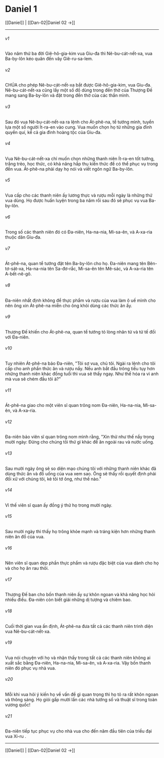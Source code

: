 # Daniel 1

[[Daniel]] | [[Dan-02|Daniel 02 →]]
***



###### v1 
Vào năm thứ ba đời Giê-hô-gia-kim vua Giu-đa thì Nê-bu-cát-nết-xa, vua Ba-by-lôn kéo quân đến vây Giê-ru-sa-lem. 

###### v2 
CHÚA cho phép Nê-bu-cát-nết-xa bắt được Giê-hô-gia-kim, vua Giu-đa. Nê-bu-cát-nết-xa cũng lấy một số đồ dùng trong đền thờ của Thượng Đế mang sang Ba-by-lôn và đặt trong đền thờ của các thần mình. 

###### v3 
Sau đó vua Nê-bu-cát-nết-xa ra lệnh cho Át-phê-na, tể tướng mình, tuyển lựa một số người Ít-ra-en vào cung. Vua muốn chọn họ từ những gia đình quyền quí, kể cả gia đình hoàng tộc của Giu-đa. 

###### v4 
Vua Nê-bu-cát-nết-xa chỉ muốn chọn những thanh niên Ít-ra-en tốt tướng, trắng trẻo, học thức, có khả năng hấp thụ kiến thức để có thể phục vụ trong đền vua. Át-phê-na phải dạy họ nói và viết ngôn ngữ Ba-by-lôn. 

###### v5 
Vua cấp cho các thanh niên ấy lương thực và rượu mỗi ngày là những thứ vua dùng. Họ được huấn luyện trong ba năm rồi sau đó sẽ phục vụ vua Ba-by-lôn. 

###### v6 
Trong số các thanh niên đó có Đa-niên, Ha-na-nia, Mi-sa-ên, và A-xa-ria thuộc dân Giu-đa. 

###### v7 
Át-phê-na, quan tể tướng đặt tên Ba-by-lôn cho họ. Đa-niên mang tên Bên-tơ-sát-xa, Ha-na-nia tên Sa-đơ-rắc, Mi-sa-ên tên Mê-sác, và A-xa-ria tên A-bết-nê-gô. 

###### v8 
Đa-niên nhất định không để thực phẩm và rượu của vua làm ô uế mình cho nên ông xin Át-phê-na miễn cho ông khỏi dùng các thức ăn ấy. 

###### v9 
Thượng Đế khiến cho Át-phê-na, quan tể tướng tỏ lòng nhân từ và tử tế đối với Đa-niên. 

###### v10 
Tuy nhiên Át-phê-na bảo Đa-niên, "Tôi sợ vua, chủ tôi. Ngài ra lệnh cho tôi cấp cho anh phần thức ăn và rượu nầy. Nếu anh bắt đầu trông tiều tụy hơn những thanh niên khác đồng tuổi thì vua sẽ thấy ngay. Như thế hóa ra vì anh mà vua sẽ chém đầu tôi à?" 

###### v11 
Át-phê-na giao cho một viên sĩ quan trông nom Đa-niên, Ha-na-nia, Mi-sa-ên, và A-xa-ria. 

###### v12 
Đa-niên bảo viên sĩ quan trông nom mình rằng, "Xin thử như thế nầy trong mười ngày: Đừng cho chúng tôi thứ gì khác để ăn ngoài rau và nước uống. 

###### v13 
Sau mười ngày ông sẽ so diện mạo chúng tôi với những thanh niên khác đã dùng thức ăn và đồ uống của vua xem sao. Ông sẽ thấy rồi quyết định phải đối xử với chúng tôi, kẻ tôi tớ ông, như thế nào." 

###### v14 
Vì thế viên sĩ quan ấy đồng ý thử họ trong mười ngày. 

###### v15 
Sau mười ngày thì thấy họ trông khỏe mạnh và tráng kiện hơn những thanh niên ăn đồ của vua. 

###### v16 
Nên viên sĩ quan dẹp phần thực phẩm và rượu đặc biệt của vua dành cho họ và cho họ ăn rau thôi. 

###### v17 
Thượng Đế ban cho bốn thanh niên ấy sự khôn ngoan và khả năng học hỏi nhiều điều. Đa-niên còn biết giải những dị tượng và chiêm bao. 

###### v18 
Cuối thời gian vua ấn định, Át-phê-na đưa tất cả các thanh niên trình diện vua Nê-bu-cát-nết-xa. 

###### v19 
Vua nói chuyện với họ và nhận thấy trong tất cả các thanh niên không ai xuất sắc bằng Đa-niên, Ha-na-nia, Mi-sa-ên, và A-xa-ria. Vậy bốn thanh niên đó phục vụ nhà vua. 

###### v20 
Mỗi khi vua hỏi ý kiến họ về vấn đề gì quan trọng thì họ tỏ ra rất khôn ngoan và thông sáng. Họ giỏi gấp mười lần các nhà tướng số và thuật sĩ trong toàn vương quốc! 

###### v21 
Đa-niên tiếp tục phục vụ cho nhà vua cho đến năm đầu tiên của triều đại vua Xi-ru .

***
[[Daniel]] | [[Dan-02|Daniel 02 →]]

